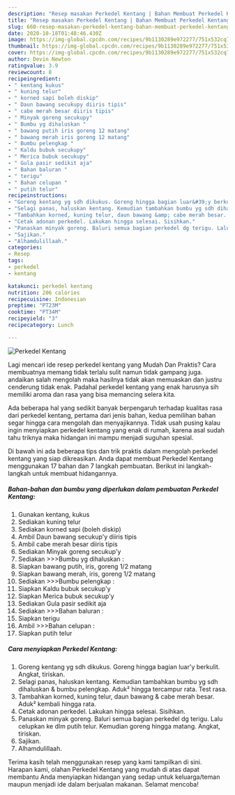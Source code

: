 ```yaml
---
description: "Resep masakan Perkedel Kentang | Bahan Membuat Perkedel Kentang Yang Mudah Dan Praktis"
title: "Resep masakan Perkedel Kentang | Bahan Membuat Perkedel Kentang Yang Mudah Dan Praktis"
slug: 660-resep-masakan-perkedel-kentang-bahan-membuat-perkedel-kentang-yang-mudah-dan-praktis
date: 2020-10-18T01:48:46.430Z
image: https://img-global.cpcdn.com/recipes/9b1130289e972277/751x532cq70/perkedel-kentang-foto-resep-utama.jpg
thumbnail: https://img-global.cpcdn.com/recipes/9b1130289e972277/751x532cq70/perkedel-kentang-foto-resep-utama.jpg
cover: https://img-global.cpcdn.com/recipes/9b1130289e972277/751x532cq70/perkedel-kentang-foto-resep-utama.jpg
author: Devin Newton
ratingvalue: 3.9
reviewcount: 8
recipeingredient:
- " kentang kukus"
- " kuning telur"
- " korned sapi boleh diskip"
- " Daun bawang secukupy diiris tipis"
- " cabe merah besar diiris tipis"
- " Minyak goreng secukupy"
- " Bumbu yg dihaluskan "
- " bawang putih iris goreng 12 matang"
- " bawang merah iris goreng 12 matang"
- " Bumbu pelengkap "
- " Kaldu bubuk secukupy"
- " Merica bubuk secukupy"
- " Gula pasir sedikit aja"
- " Bahan baluran "
- " terigu"
- " Bahan celupan "
- " putih telur"
recipeinstructions:
- "Goreng kentang yg sdh dikukus. Goreng hingga bagian luar&#39;y berkulit. Angkat, tiriskan."
- "Selagi panas, haluskan kentang. Kemudian tambahkan bumbu yg sdh dihaluskan &amp; bumbu pelengkap. Aduk² hingga tercampur rata. Test rasa."
- "Tambahkan korned, kuning telur, daun bawang &amp; cabe merah besar. Aduk² kembali hingga rata."
- "Cetak adonan perkedel. Lakukan hingga selesai. Sisihkan."
- "Panaskan minyak goreng. Baluri semua bagian perkedel dg terigu. Lalu celupkan ke dlm putih telur. Kemudian goreng hingga matang. Angkat, tiriskan."
- "Sajikan."
- "Alhamdulillaah."
categories:
- Resep
tags:
- perkedel
- kentang

katakunci: perkedel kentang 
nutrition: 206 calories
recipecuisine: Indonesian
preptime: "PT23M"
cooktime: "PT34M"
recipeyield: "3"
recipecategory: Lunch

---
```



![Perkedel Kentang](https://img-global.cpcdn.com/recipes/9b1130289e972277/751x532cq70/perkedel-kentang-foto-resep-utama.jpg)

Lagi mencari ide resep perkedel kentang yang Mudah Dan Praktis? Cara membuatnya memang tidak terlalu sulit namun tidak gampang juga. andaikan salah mengolah maka hasilnya tidak akan memuaskan dan justru cenderung tidak enak. Padahal perkedel kentang yang enak harusnya sih memiliki aroma dan rasa yang bisa memancing selera kita.



Ada beberapa hal yang sedikit banyak berpengaruh terhadap kualitas rasa dari perkedel kentang, pertama dari jenis bahan, kedua pemilihan bahan segar hingga cara mengolah dan menyajikannya. Tidak usah pusing kalau ingin menyiapkan perkedel kentang yang enak di rumah, karena asal sudah tahu triknya maka hidangan ini mampu menjadi suguhan spesial.


Di bawah ini ada beberapa tips dan trik praktis dalam mengolah perkedel kentang yang siap dikreasikan. Anda dapat membuat Perkedel Kentang menggunakan 17 bahan dan 7 langkah pembuatan. Berikut ini langkah-langkah untuk membuat hidangannya.

<!--inarticleads1-->

##### Bahan-bahan dan bumbu yang diperlukan dalam pembuatan Perkedel Kentang:

1. Gunakan  kentang, kukus
1. Sediakan  kuning telur
1. Sediakan  korned sapi (boleh diskip)
1. Ambil  Daun bawang secukup&#39;y diiris tipis
1. Ambil  cabe merah besar diiris tipis
1. Sediakan  Minyak goreng secukup&#39;y
1. Sediakan  &gt;&gt;&gt;Bumbu yg dihaluskan :
1. Siapkan  bawang putih, iris, goreng 1/2 matang
1. Siapkan  bawang merah, iris, goreng 1/2 matang
1. Sediakan  &gt;&gt;&gt;Bumbu pelengkap :
1. Siapkan  Kaldu bubuk secukup&#39;y
1. Siapkan  Merica bubuk secukup&#39;y
1. Sediakan  Gula pasir sedikit aja
1. Sediakan  &gt;&gt;&gt;Bahan baluran :
1. Siapkan  terigu
1. Ambil  &gt;&gt;&gt;Bahan celupan :
1. Siapkan  putih telur




<!--inarticleads2-->

##### Cara menyiapkan Perkedel Kentang:

1. Goreng kentang yg sdh dikukus. Goreng hingga bagian luar&#39;y berkulit. Angkat, tiriskan.
1. Selagi panas, haluskan kentang. Kemudian tambahkan bumbu yg sdh dihaluskan &amp; bumbu pelengkap. Aduk² hingga tercampur rata. Test rasa.
1. Tambahkan korned, kuning telur, daun bawang &amp; cabe merah besar. Aduk² kembali hingga rata.
1. Cetak adonan perkedel. Lakukan hingga selesai. Sisihkan.
1. Panaskan minyak goreng. Baluri semua bagian perkedel dg terigu. Lalu celupkan ke dlm putih telur. Kemudian goreng hingga matang. Angkat, tiriskan.
1. Sajikan.
1. Alhamdulillaah.




Terima kasih telah menggunakan resep yang kami tampilkan di sini. Harapan kami, olahan Perkedel Kentang yang mudah di atas dapat membantu Anda menyiapkan hidangan yang sedap untuk keluarga/teman maupun menjadi ide dalam berjualan makanan. Selamat mencoba!
